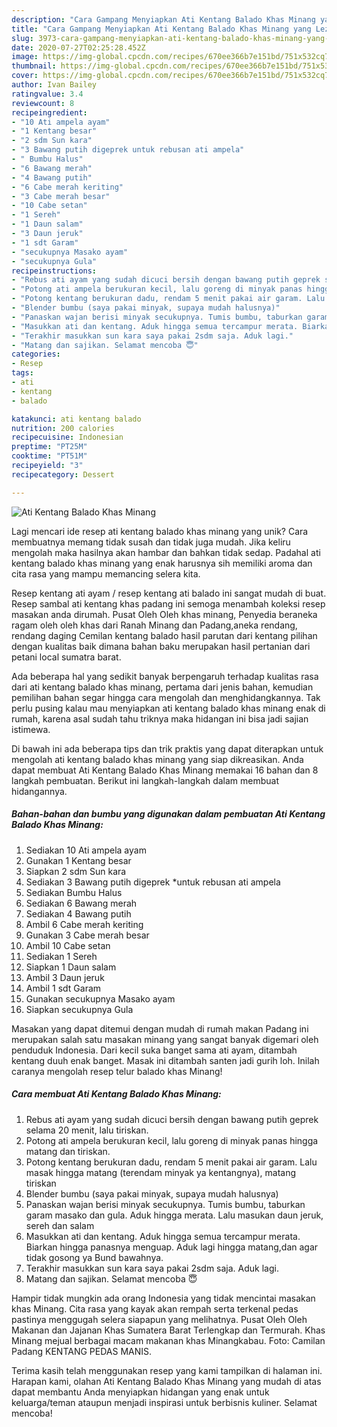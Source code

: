 ```yaml
---
description: "Cara Gampang Menyiapkan Ati Kentang Balado Khas Minang yang Lezat"
title: "Cara Gampang Menyiapkan Ati Kentang Balado Khas Minang yang Lezat"
slug: 3973-cara-gampang-menyiapkan-ati-kentang-balado-khas-minang-yang-lezat
date: 2020-07-27T02:25:28.452Z
image: https://img-global.cpcdn.com/recipes/670ee366b7e151bd/751x532cq70/ati-kentang-balado-khas-minang-foto-resep-utama.jpg
thumbnail: https://img-global.cpcdn.com/recipes/670ee366b7e151bd/751x532cq70/ati-kentang-balado-khas-minang-foto-resep-utama.jpg
cover: https://img-global.cpcdn.com/recipes/670ee366b7e151bd/751x532cq70/ati-kentang-balado-khas-minang-foto-resep-utama.jpg
author: Ivan Bailey
ratingvalue: 3.4
reviewcount: 8
recipeingredient:
- "10 Ati ampela ayam"
- "1 Kentang besar"
- "2 sdm Sun kara"
- "3 Bawang putih digeprek untuk rebusan ati ampela"
- " Bumbu Halus"
- "6 Bawang merah"
- "4 Bawang putih"
- "6 Cabe merah keriting"
- "3 Cabe merah besar"
- "10 Cabe setan"
- "1 Sereh"
- "1 Daun salam"
- "3 Daun jeruk"
- "1 sdt Garam"
- "secukupnya Masako ayam"
- "secukupnya Gula"
recipeinstructions:
- "Rebus ati ayam yang sudah dicuci bersih dengan bawang putih geprek selama 20 menit, lalu tiriskan."
- "Potong ati ampela berukuran kecil, lalu goreng di minyak panas hingga matang dan tiriskan."
- "Potong kentang berukuran dadu, rendam 5 menit pakai air garam. Lalu masak hingga matang (terendam minyak ya kentangnya), matang tiriskan"
- "Blender bumbu (saya pakai minyak, supaya mudah halusnya)"
- "Panaskan wajan berisi minyak secukupnya. Tumis bumbu, taburkan garam masako dan gula. Aduk hingga merata. Lalu masukan daun jeruk, sereh dan salam"
- "Masukkan ati dan kentang. Aduk hingga semua tercampur merata. Biarkan hingga panasnya menguap. Aduk lagi hingga matang,dan agar tidak gosong ya Bund bawahnya."
- "Terakhir masukkan sun kara saya pakai 2sdm saja. Aduk lagi."
- "Matang dan sajikan. Selamat mencoba 😇"
categories:
- Resep
tags:
- ati
- kentang
- balado

katakunci: ati kentang balado 
nutrition: 200 calories
recipecuisine: Indonesian
preptime: "PT25M"
cooktime: "PT51M"
recipeyield: "3"
recipecategory: Dessert

---
```



![Ati Kentang Balado Khas Minang](https://img-global.cpcdn.com/recipes/670ee366b7e151bd/751x532cq70/ati-kentang-balado-khas-minang-foto-resep-utama.jpg)

Lagi mencari ide resep ati kentang balado khas minang yang unik? Cara membuatnya memang tidak susah dan tidak juga mudah. Jika keliru mengolah maka hasilnya akan hambar dan bahkan tidak sedap. Padahal ati kentang balado khas minang yang enak harusnya sih memiliki aroma dan cita rasa yang mampu memancing selera kita.

Resep kentang ati ayam / resep kentang ati balado ini sangat mudah di buat. Resep sambal ati kentang khas padang ini semoga menambah koleksi resep masakan anda dirumah. Pusat Oleh Oleh khas minang, Penyedia beraneka ragam oleh oleh khas dari Ranah Minang dan Padang,aneka rendang, rendang daging Cemilan kentang balado hasil parutan dari kentang pilihan dengan kualitas baik dimana bahan baku merupakan hasil pertanian dari petani local sumatra barat.

Ada beberapa hal yang sedikit banyak berpengaruh terhadap kualitas rasa dari ati kentang balado khas minang, pertama dari jenis bahan, kemudian pemilihan bahan segar hingga cara mengolah dan menghidangkannya. Tak perlu pusing kalau mau menyiapkan ati kentang balado khas minang enak di rumah, karena asal sudah tahu triknya maka hidangan ini bisa jadi sajian istimewa.


Di bawah ini ada beberapa tips dan trik praktis yang dapat diterapkan untuk mengolah ati kentang balado khas minang yang siap dikreasikan. Anda dapat membuat Ati Kentang Balado Khas Minang memakai 16 bahan dan 8 langkah pembuatan. Berikut ini langkah-langkah dalam membuat hidangannya.

<!--inarticleads1-->

##### Bahan-bahan dan bumbu yang digunakan dalam pembuatan Ati Kentang Balado Khas Minang:

1. Sediakan 10 Ati ampela ayam
1. Gunakan 1 Kentang besar
1. Siapkan 2 sdm Sun kara
1. Sediakan 3 Bawang putih digeprek *untuk rebusan ati ampela
1. Sediakan  Bumbu Halus
1. Sediakan 6 Bawang merah
1. Sediakan 4 Bawang putih
1. Ambil 6 Cabe merah keriting
1. Gunakan 3 Cabe merah besar
1. Ambil 10 Cabe setan
1. Sediakan 1 Sereh
1. Siapkan 1 Daun salam
1. Ambil 3 Daun jeruk
1. Ambil 1 sdt Garam
1. Gunakan secukupnya Masako ayam
1. Siapkan secukupnya Gula


Masakan yang dapat ditemui dengan mudah di rumah makan Padang ini merupakan salah satu masakan minang yang sangat banyak digemari oleh penduduk Indonesia. Dari kecil suka banget sama ati ayam, ditambah kentang duuh enak banget. Masak ini ditambah santen jadi gurih loh. Inilah caranya mengolah resep telur balado khas Minang! 

<!--inarticleads2-->

##### Cara membuat Ati Kentang Balado Khas Minang:

1. Rebus ati ayam yang sudah dicuci bersih dengan bawang putih geprek selama 20 menit, lalu tiriskan.
1. Potong ati ampela berukuran kecil, lalu goreng di minyak panas hingga matang dan tiriskan.
1. Potong kentang berukuran dadu, rendam 5 menit pakai air garam. Lalu masak hingga matang (terendam minyak ya kentangnya), matang tiriskan
1. Blender bumbu (saya pakai minyak, supaya mudah halusnya)
1. Panaskan wajan berisi minyak secukupnya. Tumis bumbu, taburkan garam masako dan gula. Aduk hingga merata. Lalu masukan daun jeruk, sereh dan salam
1. Masukkan ati dan kentang. Aduk hingga semua tercampur merata. Biarkan hingga panasnya menguap. Aduk lagi hingga matang,dan agar tidak gosong ya Bund bawahnya.
1. Terakhir masukkan sun kara saya pakai 2sdm saja. Aduk lagi.
1. Matang dan sajikan. Selamat mencoba 😇


Hampir tidak mungkin ada orang Indonesia yang tidak mencintai masakan khas Minang. Cita rasa yang kayak akan rempah serta terkenal pedas pastinya menggugah selera siapapun yang melihatnya. Pusat Oleh Oleh Makanan dan Jajanan Khas Sumatera Barat Terlengkap dan Termurah. Khas Minang mejual berbagai macam makanan khas Minangkabau. Foto: Camilan Padang KENTANG PEDAS MANIS. 

Terima kasih telah menggunakan resep yang kami tampilkan di halaman ini. Harapan kami, olahan Ati Kentang Balado Khas Minang yang mudah di atas dapat membantu Anda menyiapkan hidangan yang enak untuk keluarga/teman ataupun menjadi inspirasi untuk berbisnis kuliner. Selamat mencoba!
